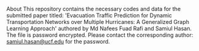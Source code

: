 About
This repository contains the necessary codes and data for the submitted paper titled: 'Evacuation Traffic Prediction for Dynamic Transportation Networks over Multiple Hurricanes: A Generalized Graph Learning Approach' authored by Md Nafees Fuad Rafi and Samiul Hasan. The file is password encrypted. Please contact the corresponding author: samiul.hasan@ucf.edu for the password.
